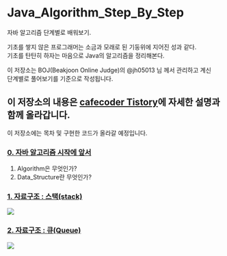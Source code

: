 # Java_Algorithm_Step_By_Step
자바 알고리즘 단계별로 배워보기.

기초를 쌓지 않은 프로그래머는 소금과 모래로 된 기둥위에 지어진 성과 같다.    
기초를 탄탄히 하자는 마음으로 Java의 알고리즘을 정리해본다.

이 저장소는 BOJ(Beakjoon Online Judge)의 @jh05013 님 께서 관리하고 계신    
단계별로 풀어보기를 기준으로 작성됩니다.

## 이 저장소의 내용은 [cafecoder Tistory](https://cafecoder.tistory.com/category/%EC%9B%B9%20%EB%B0%B1%EC%97%94%EB%93%9C%20%EA%B0%9C%EB%B0%9C%EC%9E%90%EB%A5%BC%20%EC%9C%84%ED%95%B4/Algorithm)에 자세한 설명과 함께 올라갑니다.

이 저장소에는 목차 및 구현한 코드가 올라갈 예정입니다.

### [0. 자바 알고리즘 시작에 앞서](https://cafecoder.tistory.com/entry/0-%EC%9E%90%EB%B0%94-%EC%95%8C%EA%B3%A0%EB%A6%AC%EC%A6%98-%EC%8B%9C%EC%9E%91%EC%97%90-%EC%95%9E%EC%84%9C?category=890301)

  1. Algorithm은 무엇인가?
  2. Data_Structure란 무엇인가?

### [1. 자료구조 : 스택(stack)](https://cafecoder.tistory.com/entry/1-%EC%95%8C%EA%B3%A0%EB%A6%AC%EC%A6%98%EC%9D%98-%EC%B2%AB%EA%B1%B8%EC%9D%8C)

![](https://img1.daumcdn.net/thumb/R1280x0/?scode=mtistory2&fname=https%3A%2F%2Fk.kakaocdn.net%2Fdn%2FNmkmT%2FbtqCcjJY4OX%2FJkq7pdqgEyFkXKpMkAR6p1%2Fimg.gif)

### [2. 자료구조 : 큐(Queue)](https://cafecoder.tistory.com)

![](https://img1.daumcdn.net/thumb/R1280x0/?scode=mtistory2&fname=https%3A%2F%2Fk.kakaocdn.net%2Fdn%2FLiwEk%2FbtqCjRmERMY%2FxYjPOngQf4XJ6Kz3B6HR51%2Fimg.gif)
